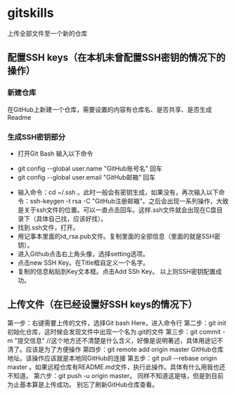 # gitskills
上传全部文件至一个新的仓库
## 配置SSH keys（在本机未曾配置SSH密钥的情况下的操作）
### 新建仓库
在GitHub上新建一个仓库，需要设置的内容有仓库名、是否共享、是否生成Readme
### 生成SSH密钥部分
+ 打开Git Bash 输入以下命令
- git config --global user.name "GitHub账号名" 回车
- git config --global user.email "GitHub邮箱"  回车
+ 输入命令：cd ~/.ssh 。此时一般会有密钥生成，如果没有，再次输入以下命令：ssh-keygen -t rsa -C "GitHub注册邮箱"。之后会出现一系列操作，大致是关于ssh文件的位置。可以一直点击回车。这样.ssh文件就会出现在C盘目录下（具体自己找，应该好找）。
+ 找到.ssh文件，打开。
+ 用记事本里面的id_rsa.pub文件。复制里面的全部信息（里面的就是SSH密钥）。
+ 进入Github点击右上角头像，选择setting选项。
+ 点击new SSH Key。在Title框自定义一个名字。
+ 复制的信息粘贴到Key文本框。点击Add SSh Key。
以上则SSH密钥配置成功。
## 上传文件（在已经设置好SSH keys的情况下）
第一步：右键需要上传的文件，选择Git bash Here，进入命令行
第二步：git init初始化仓库，这时候会发现文件中出现一个名为.git的文件
第三步：git commit -m "提交信息"  //这个地方还不清楚是什么含义，好像是说明著述，具体用途记不清了。应该是为了方便操作
第四步：git remote add origin master GitHub仓库地址。该操作应该就是本地同GitHub的连接
第五步：git pull --rebase origin master 。如果远程仓库有README.md文件，执行此操作。具体有什么用我也还不知道。
第六步：git push -u origin master。 同样不知道这是啥，但是到目前为止基本算是上传成功。
别忘了刷新GitHub仓库查看。
